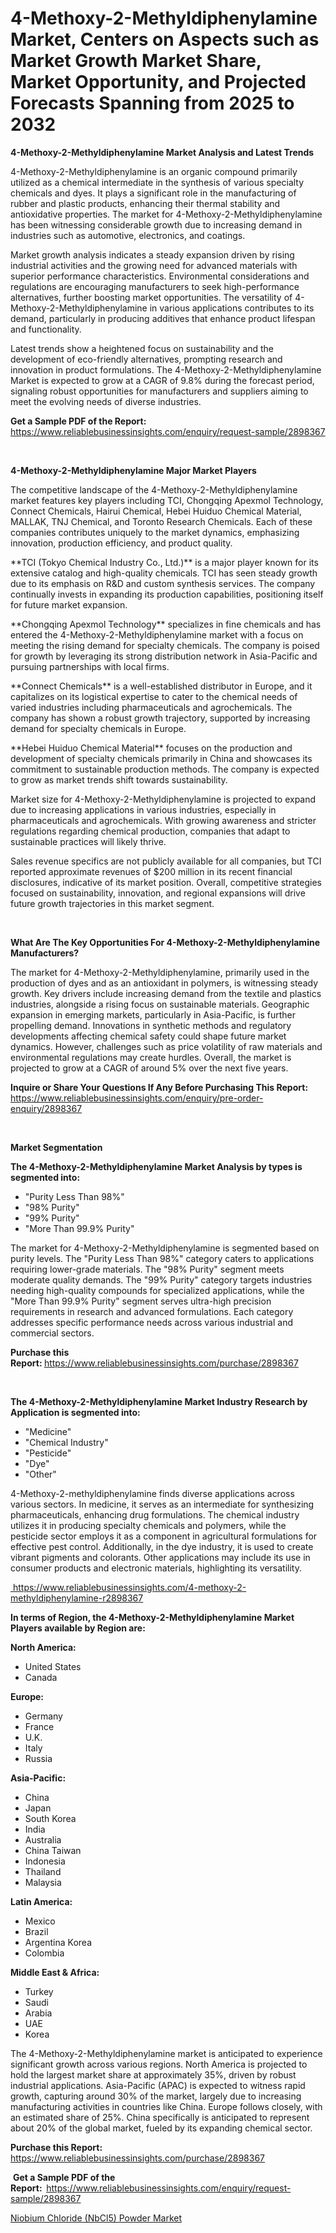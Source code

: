 <p><h1>4-Methoxy-2-Methyldiphenylamine Market, Centers on Aspects such as Market Growth Market Share, Market Opportunity, and Projected Forecasts Spanning from 2025 to 2032</h1></p><p><strong>4-Methoxy-2-Methyldiphenylamine Market Analysis and Latest Trends</strong></p>
<p><p>4-Methoxy-2-Methyldiphenylamine is an organic compound primarily utilized as a chemical intermediate in the synthesis of various specialty chemicals and dyes. It plays a significant role in the manufacturing of rubber and plastic products, enhancing their thermal stability and antioxidative properties. The market for 4-Methoxy-2-Methyldiphenylamine has been witnessing considerable growth due to increasing demand in industries such as automotive, electronics, and coatings. </p><p>Market growth analysis indicates a steady expansion driven by rising industrial activities and the growing need for advanced materials with superior performance characteristics. Environmental considerations and regulations are encouraging manufacturers to seek high-performance alternatives, further boosting market opportunities. The versatility of 4-Methoxy-2-Methyldiphenylamine in various applications contributes to its demand, particularly in producing additives that enhance product lifespan and functionality. </p><p>Latest trends show a heightened focus on sustainability and the development of eco-friendly alternatives, prompting research and innovation in product formulations. The 4-Methoxy-2-Methyldiphenylamine Market is expected to grow at a CAGR of 9.8% during the forecast period, signaling robust opportunities for manufacturers and suppliers aiming to meet the evolving needs of diverse industries.</p></p>
<p><strong>Get a Sample PDF of the Report:&nbsp;</strong> <a href="https://www.reliablebusinessinsights.com/enquiry/request-sample/2898367?utm_campaign=3319&utm_medium=2&utm_source=Github&utm_content=ia&utm_term=15032025&utm_id=4-methoxy-2-methyldiphenylamine">https://www.reliablebusinessinsights.com/enquiry/request-sample/2898367</a></p>
<p>&nbsp;</p>
<p><strong>4-Methoxy-2-Methyldiphenylamine Major Market Players</strong></p>
<p><p>The competitive landscape of the 4-Methoxy-2-Methyldiphenylamine market features key players including TCI, Chongqing Apexmol Technology, Connect Chemicals, Hairui Chemical, Hebei Huiduo Chemical Material, MALLAK, TNJ Chemical, and Toronto Research Chemicals. Each of these companies contributes uniquely to the market dynamics, emphasizing innovation, production efficiency, and product quality.</p><p>**TCI (Tokyo Chemical Industry Co., Ltd.)** is a major player known for its extensive catalog and high-quality chemicals. TCI has seen steady growth due to its emphasis on R&D and custom synthesis services. The company continually invests in expanding its production capabilities, positioning itself for future market expansion.</p><p>**Chongqing Apexmol Technology** specializes in fine chemicals and has entered the 4-Methoxy-2-Methyldiphenylamine market with a focus on meeting the rising demand for specialty chemicals. The company is poised for growth by leveraging its strong distribution network in Asia-Pacific and pursuing partnerships with local firms.</p><p>**Connect Chemicals** is a well-established distributor in Europe, and it capitalizes on its logistical expertise to cater to the chemical needs of varied industries including pharmaceuticals and agrochemicals. The company has shown a robust growth trajectory, supported by increasing demand for specialty chemicals in Europe.</p><p>**Hebei Huiduo Chemical Material** focuses on the production and development of specialty chemicals primarily in China and showcases its commitment to sustainable production methods. The company is expected to grow as market trends shift towards sustainability.</p><p>Market size for 4-Methoxy-2-Methyldiphenylamine is projected to expand due to increasing applications in various industries, especially in pharmaceuticals and agrochemicals. With growing awareness and stricter regulations regarding chemical production, companies that adapt to sustainable practices will likely thrive.</p><p>Sales revenue specifics are not publicly available for all companies, but TCI reported approximate revenues of $200 million in its recent financial disclosures, indicative of its market position. Overall, competitive strategies focused on sustainability, innovation, and regional expansions will drive future growth trajectories in this market segment.</p></p>
<p>&nbsp;</p>
<p><strong>What Are The Key Opportunities For 4-Methoxy-2-Methyldiphenylamine Manufacturers?</strong></p>
<p><p>The market for 4-Methoxy-2-Methyldiphenylamine, primarily used in the production of dyes and as an antioxidant in polymers, is witnessing steady growth. Key drivers include increasing demand from the textile and plastics industries, alongside a rising focus on sustainable materials. Geographic expansion in emerging markets, particularly in Asia-Pacific, is further propelling demand. Innovations in synthetic methods and regulatory developments affecting chemical safety could shape future market dynamics. However, challenges such as price volatility of raw materials and environmental regulations may create hurdles. Overall, the market is projected to grow at a CAGR of around 5% over the next five years.</p></p>
<p><strong>Inquire or Share Your Questions If Any Before Purchasing This Report:</strong> <a href="https://www.reliablebusinessinsights.com/enquiry/pre-order-enquiry/2898367?utm_campaign=3319&utm_medium=2&utm_source=Github&utm_content=ia&utm_term=15032025&utm_id=4-methoxy-2-methyldiphenylamine">https://www.reliablebusinessinsights.com/enquiry/pre-order-enquiry/2898367</a></p>
<p>&nbsp;</p>
<p><strong>Market Segmentation</strong></p>
<p><strong>The 4-Methoxy-2-Methyldiphenylamine Market Analysis by types is segmented into:</strong></p>
<p><ul><li>"Purity Less Than 98%"</li><li>"98% Purity"</li><li>"99% Purity"</li><li>"More Than 99.9% Purity"</li></ul></p>
<p><p>The market for 4-Methoxy-2-Methyldiphenylamine is segmented based on purity levels. The "Purity Less Than 98%" category caters to applications requiring lower-grade materials. The "98% Purity" segment meets moderate quality demands. The "99% Purity" category targets industries needing high-quality compounds for specialized applications, while the "More Than 99.9% Purity" segment serves ultra-high precision requirements in research and advanced formulations. Each category addresses specific performance needs across various industrial and commercial sectors.</p></p>
<p><strong>Purchase this Report:&nbsp;</strong><a href="https://www.reliablebusinessinsights.com/purchase/2898367?utm_campaign=3319&utm_medium=2&utm_source=Github&utm_content=ia&utm_term=15032025&utm_id=4-methoxy-2-methyldiphenylamine">https://www.reliablebusinessinsights.com/purchase/2898367</a></p>
<p>&nbsp;</p>
<p><strong>The 4-Methoxy-2-Methyldiphenylamine Market Industry Research by Application is segmented into:</strong></p>
<p><ul><li>"Medicine"</li><li>"Chemical Industry"</li><li>"Pesticide"</li><li>"Dye"</li><li>"Other"</li></ul></p>
<p><p>4-Methoxy-2-methyldiphenylamine finds diverse applications across various sectors. In medicine, it serves as an intermediate for synthesizing pharmaceuticals, enhancing drug formulations. The chemical industry utilizes it in producing specialty chemicals and polymers, while the pesticide sector employs it as a component in agricultural formulations for effective pest control. Additionally, in the dye industry, it is used to create vibrant pigments and colorants. Other applications may include its use in consumer products and electronic materials, highlighting its versatility.</p></p>
<p><a href="https://www.reliablebusinessinsights.com/4-methoxy-2-methyldiphenylamine-r2898367?utm_campaign=3319&utm_medium=2&utm_source=Github&utm_content=ia&utm_term=15032025&utm_id=4-methoxy-2-methyldiphenylamine">&nbsp;https://www.reliablebusinessinsights.com/4-methoxy-2-methyldiphenylamine-r2898367</a></p>
<p><strong>In terms of Region, the 4-Methoxy-2-Methyldiphenylamine Market Players available by Region are:</strong></p>
<p>
    <p> <strong> North America: </strong>
        <ul>
            <li>United States</li>
            <li>Canada</li>
        </ul>
        </p> 
    <p> <strong> Europe: </strong>
        <ul>
            <li>Germany</li>
            <li>France</li>
            <li>U.K.</li>
            <li>Italy</li>
            <li>Russia</li>
        </ul>
        </p> 
    <p> <strong> Asia-Pacific: </strong>
        <ul>
            <li>China</li>
            <li>Japan</li>
            <li>South Korea</li>
            <li>India</li>
            <li>Australia</li>
            <li>China Taiwan</li>
            <li>Indonesia</li>
            <li>Thailand</li>
            <li>Malaysia</li>
        </ul>
        </p> 
    <p> <strong> Latin America: </strong>
        <ul>
            <li>Mexico</li>
            <li>Brazil</li>
            <li>Argentina Korea</li>
            <li>Colombia</li>
        </ul>
        </p> 
    <p> <strong> Middle East & Africa: </strong>
        <ul>
            <li>Turkey</li>
            <li>Saudi</li>
            <li>Arabia</li>
            <li>UAE</li>
            <li>Korea</li>
        </ul>
    </p>
    </p>
<p><p>The 4-Methoxy-2-Methyldiphenylamine market is anticipated to experience significant growth across various regions. North America is projected to hold the largest market share at approximately 35%, driven by robust industrial applications. Asia-Pacific (APAC) is expected to witness rapid growth, capturing around 30% of the market, largely due to increasing manufacturing activities in countries like China. Europe follows closely, with an estimated share of 25%. China specifically is anticipated to represent about 20% of the global market, fueled by its expanding chemical sector.</p></p>
<p><strong>Purchase this Report: </strong><a href="https://www.reliablebusinessinsights.com/purchase/2898367?utm_campaign=3319&utm_medium=2&utm_source=Github&utm_content=ia&utm_term=15032025&utm_id=4-methoxy-2-methyldiphenylamine">https://www.reliablebusinessinsights.com/purchase/2898367</a></p>
<p>&nbsp;<strong>Get a Sample PDF of the Report:&nbsp;&nbsp;</strong><a href="https://www.reliablebusinessinsights.com/enquiry/request-sample/2898367?utm_campaign=3319&utm_medium=2&utm_source=Github&utm_content=ia&utm_term=15032025&utm_id=4-methoxy-2-methyldiphenylamine">https://www.reliablebusinessinsights.com/enquiry/request-sample/2898367</a></p>
<p><strong></strong></p>
<p><p><a href="https://github.com/kaddahblejc/Market-Research-Report-List-1/blob/main/niobium-chloride-nbcl5-powder-market.md?utm_campaign=3319&utm_medium=2&utm_source=Github&utm_content=ia&utm_term=15032025&utm_id=4-methoxy-2-methyldiphenylamine">Niobium Chloride (NbCl5) Powder Market</a></p></p>